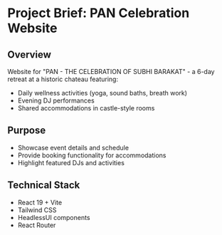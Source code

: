# Project Brief: PAN Celebration Website

## Overview

Website for "PAN - THE CELEBRATION OF SUBHI BARAKAT" - a 6-day retreat at a historic chateau featuring:

- Daily wellness activities (yoga, sound baths, breath work)
- Evening DJ performances
- Shared accommodations in castle-style rooms

## Purpose

- Showcase event details and schedule
- Provide booking functionality for accommodations
- Highlight featured DJs and activities

## Technical Stack

- React 19 + Vite
- Tailwind CSS
- HeadlessUI components
- React Router
